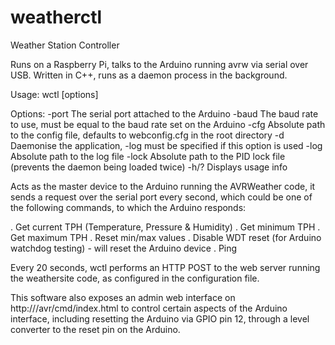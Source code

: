 # weatherctl
Weather Station Controller

Runs on a Raspberry Pi, talks to the Arduino running avrw via serial over USB. Written in C++, runs as a daemon process in the background.

Usage:
  wctl [options]
  
Options:
  -port <port>          The serial port attached to the Arduino
  -baud <bitrate>       The baud rate to use, must be equal to the baud rate set on the Arduino
  -cfg  <config file>   Absolute path to the config file, defaults to webconfig.cfg in the root directory
  -d                    Daemonise the application, -log must be specified if this option is used
  -log  <log file>      Absolute path to the log file
  -lock <lock file>     Absolute path to the PID lock file (prevents the daemon being loaded twice)
  -h/?                  Displays usage info

Acts as the master device to the Arduino running the AVRWeather code, it sends a request over the serial port every second, which could be one of the following commands, to which the Arduino responds:

. Get current TPH (Temperature, Pressure & Humidity)
. Get minimum TPH
. Get maximum TPH
. Reset min/max values
. Disable WDT reset (for Arduino watchdog testing) - will reset the Arduino device
. Ping

Every 20 seconds, wctl performs an HTTP POST to the web server running the weathersite code, as configured in the configuration file.

This software also exposes an admin web interface on http://<ip-address>/avr/cmd/index.html to control certain aspects of the Arduino interface, including resetting the Arduino via GPIO pin 12, through a level converter to the reset pin on the Arduino.
